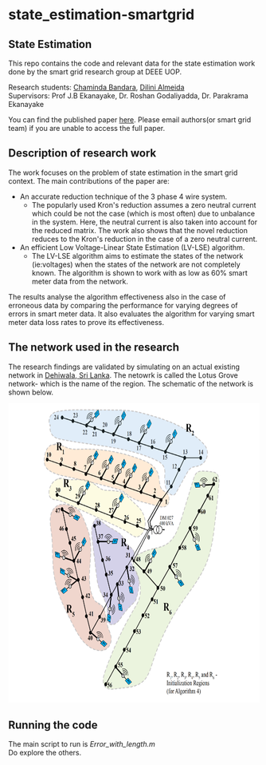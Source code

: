 # state_estimation-smartgrid

## State Estimation
This repo contains the code and relevant data for the state estimation work done by the smart grid research group at DEEE UOP. 

Research students: [Chaminda Bandara](https://scholar.google.com/citations?user=WwLxOJYAAAAJ&hl=en), [Dilini Almeida](https://scholar.google.com/citations?user=dzzvaeQAAAAJ&hl=en)<br>
Supervisors: Prof J.B Ekanayake, Dr. Roshan Godaliyadda, Dr. Parakrama Ekanayake

You can find the published paper [here](https://www.sciencedirect.com/science/article/abs/pii/S0142061519336518). Please email authors(or smart grid team) if you are unable to access the full paper. <br>

## Description of research work

The work focuses on the problem of state estimation in the smart grid context. The main contributions of the paper are:
- An accurate reduction technique of the 3 phase 4 wire system.
  - The popularly used Kron's reduction assumes a zero neutral current which could be not the case (which is most often) due to unbalance in the system. Here, the neutral current is also taken into account for the reduced matrix. The work also shows that the novel reduction reduces to the Kron's reduction in the case of a zero neutral current. 
- An efficient Low Voltage-Linear State Estimation (LV-LSE) algorithm.
  - The LV-LSE algorithm aims to estimate the states of the network (ie:voltages) when the states of the network are not completely known. The algorithm is shown to work with as low as 60% smart meter data from the network. 

The results analyse the algorithm effectiveness also in the case of erroneous data by comparing the performance for varying degrees of errors in smart meter data. It also evaluates the algorithm for varying smart meter data loss rates to prove its effectiveness. 

## The network used in the research
The research findings are validated by simulating on an actual existing network in [Dehiwala, Sri Lanka](https://www.google.com/maps/place/Lotus+Grove/@6.8453557,79.8783252,15z/data=!4m5!3m4!1s0x0:0xa5e9d2a4922d6c45!8m2!3d6.8453557!4d79.8783252). The netowrk is called the Lotus Grove network- which is the name of the region. The schematic of the network is shown below.

<img src="Lotus Grove.png" alt="Lotus Grove" width="800" height="600"/>
<!-- ![random](<https://github.com/eepdnaclk/state_estimation-smartgrid/blob/main/Lotus Grove.png> "Lotus Grove Network") -->


## Running the code

The main script to run is *Error_with_length.m*<br>
Do explore the others. 
